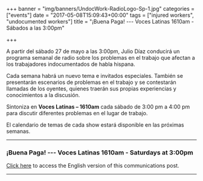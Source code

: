 +++
banner = "img/banners/UndocWork-RadioLogo-Sp-1.jpg"
categories = ["events"]
date = "2017-05-08T15:09:43+00:00"
tags = ["injured workers", "undocumented workers"]
title = "¡Buena Paga! --- Voces Latinas 1610am - Sábados a las 3:00pm"

+++


A partir del sábado 27 de mayo a las 3:00pm, Julio Díaz conducirá un programa semanal de radio sobre los problemas en el trabajo que afectan a los trabajadores indocumentados de habla hispana.

Cada semana habrá un nuevo tema e invitados especiales. También se presentarán escenarios de problemas en el trabajo y se contestarán llamadas de los oyentes, quienes traerán sus propias experiencias y conocimientos a la discusión.

Sintoniza en **Voces Latinas – 1610am** cada sábado de 3:00 pm a 4:00 pm para discutir diferentes problemas en el lugar de trabajo.

El calendario de temas de cada show estará disponible en las próximas semanas.

<hr>

### ¡Buena Paga! --- Voces Latinas 1610am - Saturdays at 3:00pm

[Click here](https://s3.amazonaws.com/newsletter.workers-safety.ca/newsletters/Clinic+Publications/2017+Undocumented+Workers/Buena+Paga-RadioShow-Eng.pdf) to access the English version of this communications post.

<hr>